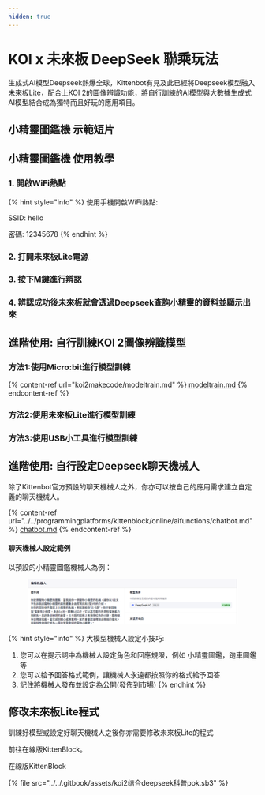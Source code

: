 ```yaml
---
hidden: true
---
```


# KOI x 未來板 DeepSeek 聯乘玩法

生成式AI模型Deepseek熱爆全球，Kittenbot有見及此已經將Deepseek模型融入未來板Lite，配合上KOI 2的圖像辨識功能，將自行訓練的AI模型與大數據生成式AI模型結合成為獨特而且好玩的應用項目。

## 小精靈圖鑑機 示範短片

## 小精靈圖鑑機 使用教學

### 1. 開啟WiFi熱點

{% hint style="info" %}
使用手機開啟WiFi熱點:

SSID: hello

密碼: 12345678
{% endhint %}

### 2. 打開未來板Lite電源

### 3. 按下M鍵進行辨認

### 4. 辨認成功後未來板就會透過Deepseek查詢小精靈的資料並顯示出來

## 進階使用: 自行訓練KOI 2圖像辨識模型

### 方法1:使用Micro:bit進行模型訓練

{% content-ref url="koi2makecode/modeltrain.md" %}
[modeltrain.md](koi2makecode/modeltrain.md)
{% endcontent-ref %}

### 方法2:使用未來板Lite進行模型訓練

### 方法3:使用USB小工具進行模型訓練

## 進階使用: 自行設定Deepseek聊天機械人

除了Kittenbot官方預設的聊天機械人之外，你亦可以按自己的應用需求建立自定義的聊天機械人。

{% content-ref url="../../programmingplatforms/kittenblock/online/aifunctions/chatbot.md" %}
[chatbot.md](../../programmingplatforms/kittenblock/online/aifunctions/chatbot.md)
{% endcontent-ref %}

#### 聊天機械人設定範例

以預設的小精靈圖鑑機械人為例：

<figure><img src="../../.gitbook/assets/image.png" alt=""><figcaption></figcaption></figure>

{% hint style="info" %}
大模型機械人設定小技巧:

1. 您可以在提示詞中為機械人設定角色和回應規限，例如 小精靈圖鑑，跑車圖鑑等
2. 您可以給予回答格式範例，讓機械人永遠都按照你的格式給予回答
3. 記住將機械人發布並設定為公開(發佈到市場)
{% endhint %}

## 修改未來板Lite程式

訓練好模型或設定好聊天機械人之後你亦需要修改未來板Lite的程式

前往在線版KittenBlock。

在線版KittenBlock

{% file src="../../.gitbook/assets/koi2结合deepseek科普pok.sb3" %}



